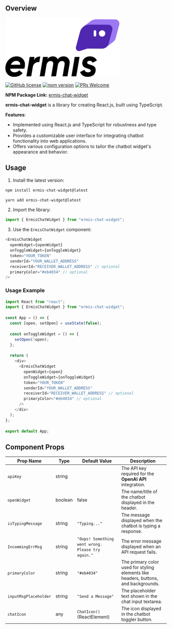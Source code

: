 ## Overview

![Chatbot Demo](./logo.svg)

[![GitHub license](https://img.shields.io/badge/license-MIT-blue.svg)]() [![npm version](https://img.shields.io/badge/npm-v1.0.5-green)](https://www.npmjs.com/package/chatbot-widget-ui) [![PRs Welcome](https://img.shields.io/badge/PRs-welcome-brightgreen.svg)]()

**NPM Package Link:**
[ermis-chat-widget](https://www.npmjs.com/package/ermis-chat-widget)

**ermis-chat-widget** is a library for creating React.js, built using TypeScript.

**Features**:

- Implemented using React.js and TypeScript for robustness and type safety.
- Provides a customizable user interface for integrating chatbot functionality into web applications.
- Offers various configuration options to tailor the chatbot widget's appearance and behavior.

## Usage

1. Install the latest version:

```bash
npm install ermis-chat-widget@latest
```

```bash
yarn add ermis-chat-widget@latest
```

2. Import the library:

```javascript
import { ErmisChatWidget } from "ermis-chat-widget";
```

3. Use the `ErmisChatWidget` component:

```javascript
<ErmisChatWidget
  openWidget={openWidget}
  onToggleWidget={onToggleWidget}
  token="YOUR_TOKEN"
  senderId="YOUR_WALLET_ADDRESS"
  receiverId="RECEIVER_WALLET_ADDRESS" // optional
  primaryColor="#eb4034" // optional
/>
```

### Usage Example

```javascript
import React from "react";
import { ErmisChatWidget } from "ermis-chat-widget";

const App = () => {
  const [open, setOpen] = useState(false);

  const onToggleWidget = () => {
    setOpen(!open);
  };

  return (
    <div>
      <ErmisChatWidget
        openWidget={open}
        onToggleWidget={onToggleWidget}
        token="YOUR_TOKEN"
        senderId="YOUR_WALLET_ADDRESS"
        receiverId="RECEIVER_WALLET_ADDRESS" // optional
        primaryColor="#eb4034" // optional
      />
    </div>
  );
};

export default App;
```

## Component Props

| Prop Name             | Type   | Default Value                                     | Description                                                                         |
| --------------------- | ------ | ------------------------------------------------- | ----------------------------------------------------------------------------------- |
| `apiKey`              | string |                                                   | The API key required for the **OpenAI API** integration.                            |
| `openWidget`         | boolean | false                                       | The name/title of the chatbot displayed in the header.                              |
| `isTypingMessage`     | string | `"Typing..."`                                     | The message displayed when the chatbot is typing a response.                        |
| `IncommingErrMsg`     | string | `"Oops! Something went wrong. Please try again."` | The error message displayed when an API request fails.                              |
| `primaryColor`        | string | `"#eb4034"`                                       | The primary color used for styling elements like headers, buttons, and backgrounds. |
| `inputMsgPlaceholder` | string | `"Send a Message"`                                | The placeholder text shown in the chat input textarea.                              |
| `chatIcon`            | any    | `ChatIcon()` (ReactElement)                       | The icon displayed in the chatbot toggler button.                                   |
